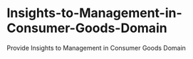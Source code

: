 # Insights-to-Management-in-Consumer-Goods-Domain
Provide Insights to Management in Consumer Goods Domain
